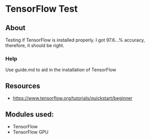 # TensorFlow Test

## About

Testing if TensorFlow is installed properly. I got 97.6...% accuracy, therefore, it should be right.



### Help

Use guide.md to aid in the installation of TensorFlow

## Resources

* https://www.tensorflow.org/tutorials/quickstart/beginner



## Modules used:

* TensorFlow
* TensorFlow GPU



